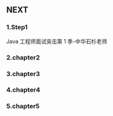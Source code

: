## NEXT

### 1.Step1

Java 工程师面试突击第 1 季-中华石杉老师

### 2.chapter2



### 3.chapter3



### 4.chapter4



### 5.chapter5


